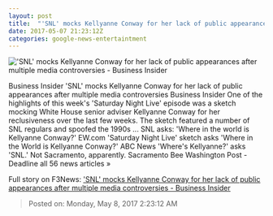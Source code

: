 ```yaml
---
layout: post
title:  "'SNL' mocks Kellyanne Conway for her lack of public appearances after multiple media controversies - Business Insider"
date: 2017-05-07 21:23:12Z
categories: google-news-entertaintment
---
```


!['SNL' mocks Kellyanne Conway for her lack of public appearances after multiple media controversies - Business Insider](http://static5.businessinsider.com/image/590f8b3a52b5d822008b4ef3-1190-625/snl-mocks-kellyanne-conway-for-her-lack-of-public-appearances-after-multiple-media-controversies.jpg)

Business Insider 'SNL' mocks Kellyanne Conway for her lack of public appearances after multiple media controversies Business Insider One of the highlights of this week's 'Saturday Night Live' episode was a sketch mocking White House senior adviser Kellyanne Conway for her reclusiveness over the last few weeks. The sketch featured a number of SNL regulars and spoofed the 1990s ... SNL asks: 'Where in the world is Kellyanne Conway?' EW.com 'Saturday Night Live' sketch asks 'Where in the World is Kellyanne Conway?' ABC News 'Where's Kellyanne?' asks 'SNL.' Not Sacramento, apparently. Sacramento Bee Washington Post - Deadline all 56 news articles »


Full story on F3News: ['SNL' mocks Kellyanne Conway for her lack of public appearances after multiple media controversies - Business Insider](http://www.f3nws.com/n/G4xBdH)

> Posted on: Monday, May 8, 2017 2:23:12 AM
